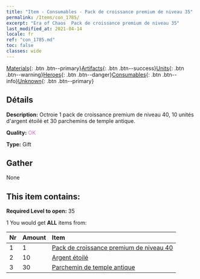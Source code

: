 ```yaml
---
title: "Item - Consumables - Pack de croissance premium de niveau 35"
permalink: /Items/con_1785/
excerpt: "Era of Chaos  Pack de croissance premium de niveau 35"
last_modified_at: 2021-04-14
locale: fr
ref: "con_1785.md"
toc: false
classes: wide
---
```

 [Materials](/fr/Items/){: .btn .btn--primary}[Artifacts](/fr/Items/Artifacts/){: .btn .btn--success}[Units](/fr/Items/Units/){: .btn .btn--warning}[Heroes](/fr/Items/Heroes/){: .btn .btn--danger}[Consumables](/fr/Items/Consumables/){: .btn .btn--info}[Unknown](/fr/Items/Unknown/){: .btn .btn--primary}

## Détails
 **Description:** Octroie 1 pack de croissance premium de niveau 40, 10 unités d'argent étoilé et 30 parchemins de temple antique.

 **Quality:** <span style="color: #DA70D6">OK</span>

 **Type:** Gift

## Gather

  None

## This item contains:

 **Required Level to open:** 35

 1 You would get **ALL** items  from:

  | Nr | Amount |     Item    |
  |:---|:-------|:------------|
  | 1 | 1 | [Pack de croissance premium de niveau 40](/fr/Items/con_1786/) | 
  | 2 | 10 | [Argent étoilé](/fr/Items/con_969/) | 
  | 3 | 30 | [Parchemin de temple antique](/fr/Items/con_697/) | 
